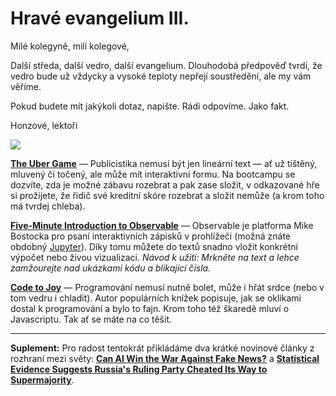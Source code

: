# Hravé evangelium III.

Milé kolegyně, milí kolegové,

Další středa, další vedro, další evangelium. Dlouhodobá předpověď tvrdí, že vedro bude už vždycky a vysoké teploty nepřejí soustředění, ale my vám věříme.

Pokud budete mít jakýkoli dotaz, napište. Rádi odpovíme. Jako fakt.

Honzové, lektoři

[![](http://eggheads.altervista.org/wp-content/uploads/2015/02/7a97a9fdc389118cd5d22a0642ea951b.jpeg)](http://eggheads.altervista.org/zarathustra-photobomber-red-cat/)

[**The Uber Game**](https://ig.ft.com/uber-game/) — Publicistika nemusí být jen lineární text — ať už tištěný, mluvený či točený, ale může mít interaktivní formu. Na bootcampu se dozvíte, zda je možné zábavu rozebrat a pak zase složit, v odkazované hře si prožijete, že řidič své kreditní skóre rozebrat a složit nemůže (a krom toho má tvrdej chleba).

[**Five-Minute Introduction to Observable**](https://beta.observablehq.com/@mbostock/five-minute-introduction) — Observable je platforma Mike Bostocka pro psaní interaktivních zápisků v prohlížeči (možná znáte obdobný [Jupyter](https://jupyter.org)). Díky tomu můžete do textů snadno vložit konkrétní výpočet nebo živou vizualizaci. *Návod k užití: Mrkněte na text a lehce zamžourejte nad ukázkami kódu a blikající čísla.*

[**Code to Joy**](https://www.1843magazine.com/features/code-to-joy) — Programování nemusí nutně bolet, může i hřát srdce (nebo v tom vedru i chladit). Autor populárních knížek popisuje, jak se oklikami dostal k programování a bylo to fajn. Krom toho též  škaredě mluví o Javascriptu. Tak ať se máte na co těšit.

***

**Suplement:** Pro radost tentokrát přikládáme dva krátké novinové články z rozhraní mezi světy: [**Can AI Win the War Against Fake News?**](https://www.technologyreview.com/s/609717/can-ai-win-the-war-against-fake-news/) a [**Statistical Evidence Suggests Russia's Ruling Party Cheated Its Way to Supermajority**](https://themoscowtimes.com/news/statistical-evidence-suggests-russias-ruling-party-cheated-its-way-to-a-supermajority-55396).
